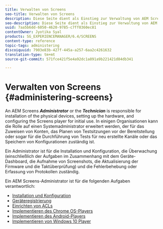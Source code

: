 ```yaml
---
title: Verwalten von Screens
seo-title: Verwalten von Screens
description: Diese Seite dient als Einstieg zur Verwaltung von AEM Screens. Auf dieser Seite erfahren Sie mehr über die administrativen Rollen im Zusammenhang mit AEM Screens.
seo-description: Diese Seite dient als Einstieg zur Verwaltung von AEM Screens. Auf dieser Seite erfahren Sie mehr über die administrativen Rollen im Zusammenhang mit AEM Screens.
uuid: 7aa5b6dd-6050-4620-9785-c7ff0360ec81
contentOwner: Jyotika Syal
products: SG_EXPERIENCEMANAGER/6.4/SCREENS
content-type: reference
topic-tags: administering
discoiquuid: 7903e83b-427f-445a-a257-6aa2c4261632
translation-type: tm+mt
source-git-commit: 571fce421f5e4a92dc1a891a9b221421d84db341

---
```



# Verwalten von Screens {#administering-screens}

An AEM Screens ***Administrator*** or the ***Technician*** is responsible for installation of the physical devices, setting up the hardware, and configuring the Screens player for initial use. In einigen Organisationen kann die Rolle auf einen Systemadministrator erweitert werden, der für das Zuweisen von Konten, das Planen von Testsitzungen vor der Bereitstellung oder sogar für die Durchführung von Tests für neu erstellte Kanäle oder das Speichern von Konfigurationen zuständig ist.

Ein Administrator ist für die Installation und Konfiguration, die Überwachung (einschließlich der Aufgaben im Zusammenhang mit dem Geräte-Dashboard, die Aufnahme von Screenshots, die Aktualisierung der Firmware und die Taktüberprüfung) und die Fehlerbehebung oder Erfassung von Protokollen zuständig.

Ein AEM Screens-Administrator ist für die folgenden Aufgaben verantwortlich:

* [Installation und Konfiguration](configuring-screens-introduction.md)
* [Geräteregistrierung](device-registration.md)
* [Einrichten von ACLs](setting-up-acls.md)
* [Implementieren des Chrome OS-Players ](implementing-chrome-os-player.md)
* [Implementieren des Android-Players](implementing-android-player.md)
* [Implementieren von Windows 10 Player](implementing-windows-player.md)